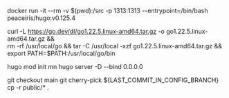 docker run -it --rm -v $(pwd):/src -p 1313:1313 --entrypoint=/bin/bash peaceiris/hugo:v0.125.4

curl -L https://go.dev/dl/go1.22.5.linux-amd64.tar.gz -o go1.22.5.linux-amd64.tar.gz &&\
rm -rf /usr/local/go && tar -C /usr/local -xzf go1.22.5.linux-amd64.tar.gz &&\
export PATH=$PATH:/usr/local/go/bin

hugo mod init mn
hugo server -D --bind 0.0.0.0


git checkout main
git cherry-pick ${LAST_COMMIT_IN_CONFIG_BRANCH}
cp -r public/* .
